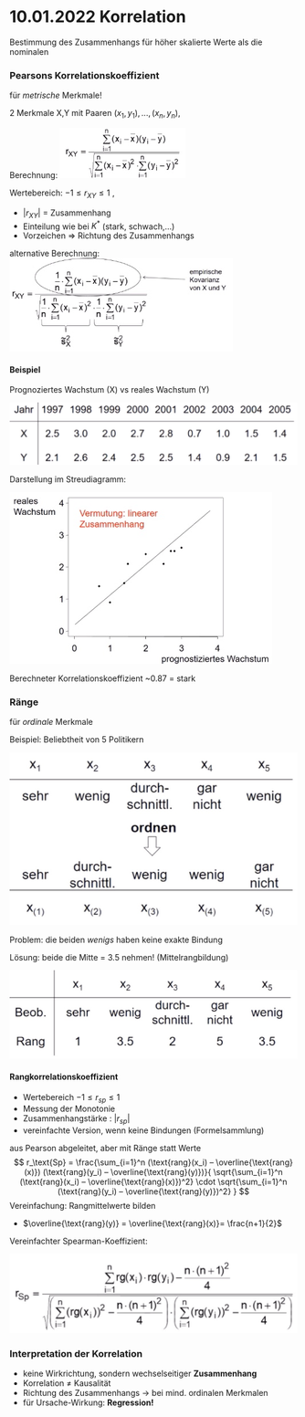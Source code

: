 # 10.01.2022 Korrelation

Bestimmung des Zusammenhangs für höher skalierte Werte als die nominalen

### Pearsons Korrelationskoeffizient 

für *metrische* Merkmale!

2 Merkmale X,Y mit Paaren $(x_1,y_1), ...,(x_n,y_n)$,

Berechnung: ![22-01-10_18-19](../images/22-01-10_18-19.jpg)

Wertebereich: $-1 \le r_{XY} \le 1$ , 

- $|r_{XY}|$ = Zusammenhang
- Einteilung wie bei $K^*$ (stark, schwach,...)
- Vorzeichen => Richtung des Zusammenhangs

alternative Berechnung: ![22-01-10_18-28](../images/22-01-10_18-28.jpg)

#### Beispiel

Prognoziertes Wachstum (X) vs reales Wachstum (Y)

![22-01-10_18-15](../images/22-01-10_18-15.jpg)

Darstellung im Streudiagramm:

![22-01-10_18-16](../images/22-01-10_18-16-1835020.jpg)

Berechneter Korrelationskoeffizient ~0.87 = stark

### Ränge

für *ordinale* Merkmale

Beispiel: Beliebtheit von 5 Politikern 

![22-01-11_13-12](../images/22-01-11_13-12.jpg)

Problem: die beiden *wenigs* haben keine exakte Bindung

Lösung: beide die Mitte = 3.5 nehmen! (Mittelrangbildung)

![22-01-11_13-18](../images/22-01-11_13-18.jpg)

#### Rangkorrelationskoeffizient

- Wertebereich $-1 \le r_{sp} \le 1$
- Messung der Monotonie
- Zusammenhangstärke : $|r_{sp}|$
- vereinfachte Version, wenn keine Bindungen (Formelsammlung)

aus Pearson abgeleitet, aber mit Ränge statt Werte
$$
r_\text{Sp} = \frac{\sum_{i=1}^n (\text{rang}(x_i) – \overline{\text{rang}(x)}) (\text{rang}(y_i) – \overline{\text{rang}(y)})}{ \sqrt{\sum_{i=1}^n (\text{rang}(x_i) – \overline{\text{rang}(x)})^2} \cdot \sqrt{\sum_{i=1}^n (\text{rang}(y_i) – \overline{\text{rang}(y)})^2} }
$$
Vereinfachung: Rangmittelwerte bilden

- $\overline{\text{rang}(y)} = \overline{\text{rang}(x)}= \frac{n+1}{2}$

Vereinfachter Spearman-Koeffizient:

![22-01-11_13-30](../images/22-01-11_13-30.jpg)



### Interpretation der Korrelation

- keine Wirkrichtung, sondern wechselseitiger **Zusammenhang**
- Korrelation ≠ Kausalität
- Richtung des Zusammenhangs -> bei mind. ordinalen Merkmalen
- für Ursache-Wirkung: **Regression!**

